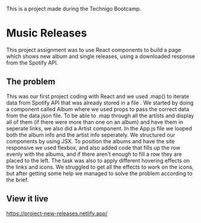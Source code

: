 This is a project made during the Technigo Bootcamp. 

# Music Releases
This project assignment was to use React components to build a page which shows new album and single releases, using a downloaded response from the Spotify API.

## The problem

This was our first project coding with React and we used .map() to iterate data from Spotify API that was already stored in a file . 
We started by doing a component called Album where we used props to pass the correct data from the data.json file.
To be able to .map through all the artists and display all of them (if there were more than one on an album) and have them in seperate links, we also did a Artist component. In the App.js file we looped both the album info and the artist info seperately.
We structured our components by using JSX.
To position the albums and have the site responsive we used flexbox, and also added code that fills up the row evenly with the albums, and if there aren't enough to fill a row they are placed to the left.
The task was also to apply different hovering effects on the links and icons. We struggled to get all the effects to work on the icons, but after getting some help we managed to solve the problem according to the brief.

## View it live

https://project-new-releases.netlify.app/